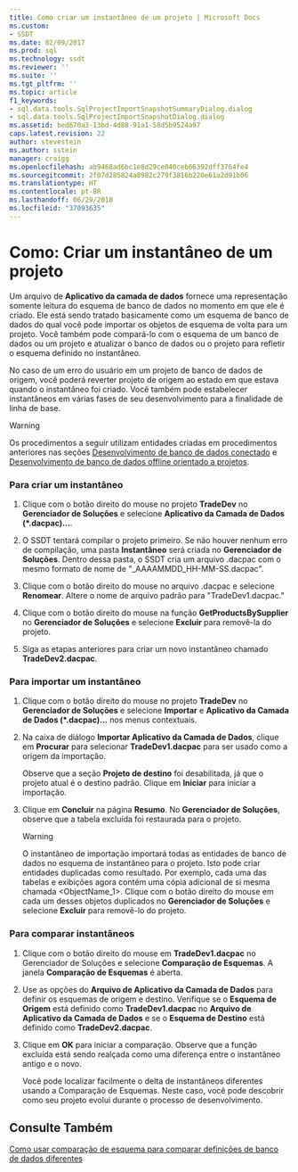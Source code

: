 ```yaml
---
title: Como criar um instantâneo de um projeto | Microsoft Docs
ms.custom:
- SSDT
ms.date: 02/09/2017
ms.prod: sql
ms.technology: ssdt
ms.reviewer: ''
ms.suite: ''
ms.tgt_pltfrm: ''
ms.topic: article
f1_keywords:
- sql.data.tools.SqlProjectImportSnapshotSummaryDialog.dialog
- sql.data.tools.SqlProjectImportSnapshotDialog.dialog
ms.assetid: bed670a3-13bd-4d88-91a1-58d5b9524a97
caps.latest.revision: 22
author: stevestein
ms.author: sstein
manager: craigg
ms.openlocfilehash: ab9468ad6bc1e8d29ce040ceb66392dff3764fe4
ms.sourcegitcommit: 2f07d285824a8982c279f3816b220e61a2d91b06
ms.translationtype: HT
ms.contentlocale: pt-BR
ms.lasthandoff: 06/29/2018
ms.locfileid: "37093635"
---
```

# <a name="how-to-create-a-snapshot-of-a-project"></a>Como: Criar um instantâneo de um projeto
Um arquivo de **Aplicativo da camada de dados** fornece uma representação somente leitura do esquema de banco de dados no momento em que ele é criado. Ele está sendo tratado basicamente como um esquema de banco de dados do qual você pode importar os objetos de esquema de volta para um projeto. Você também pode compará-lo com o esquema de um banco de dados ou um projeto e atualizar o banco de dados ou o projeto para refletir o esquema definido no instantâneo.  
  
No caso de um erro do usuário em um projeto de banco de dados de origem, você poderá reverter projeto de origem ao estado em que estava quando o instantâneo foi criado. Você também pode estabelecer instantâneos em várias fases de seu desenvolvimento para a finalidade de linha de base.  
  
> [!WARNING]  
> Os procedimentos a seguir utilizam entidades criadas em procedimentos anteriores nas seções [Desenvolvimento de banco de dados conectado](../ssdt/connected-database-development.md) e [Desenvolvimento de banco de dados offline orientado a projetos](../ssdt/project-oriented-offline-database-development.md).  
  
### <a name="to-create-a-snapshot"></a>Para criar um instantâneo  
  
1.  Clique com o botão direito do mouse no projeto **TradeDev** no **Gerenciador de Soluções** e selecione **Aplicativo da Camada de Dados (\*.dacpac)…**.  
  
2.  O SSDT tentará compilar o projeto primeiro. Se não houver nenhum erro de compilação, uma pasta **Instantâneo** será criada no **Gerenciador de Soluções**. Dentro dessa pasta, o SSDT cria um arquivo .dacpac com o mesmo formato de nome de "<Project Name>_AAAAMMDD_HH-MM-SS.dacpac".  
  
3.  Clique com o botão direito do mouse no arquivo .dacpac e selecione **Renomear**. Altere o nome de arquivo padrão para "TradeDev1.dacpac."  
  
4.  Clique com o botão direito do mouse na função **GetProductsBySupplier** no **Gerenciador de Soluções** e selecione **Excluir** para removê-la do projeto.  
  
5.  Siga as etapas anteriores para criar um novo instantâneo chamado **TradeDev2.dacpac**.  
  
### <a name="to-import-a-snapshot"></a>Para importar um instantâneo  
  
1.  Clique com o botão direito do mouse no projeto **TradeDev** no **Gerenciador de Soluções** e selecione **Importar** e **Aplicativo da Camada de Dados (\*.dacpac)…** nos menus contextuais.  
  
2.  Na caixa de diálogo **Importar Aplicativo da Camada de Dados**, clique em **Procurar** para selecionar **TradeDev1.dacpac** para ser usado como a origem da importação.  
  
    Observe que a seção **Projeto de destino** foi desabilitada, já que o projeto atual é o destino padrão. Clique em **Iniciar** para iniciar a importação.  
  
3.  Clique em **Concluir** na página **Resumo**. No **Gerenciador de Soluções**, observe que a tabela excluída foi restaurada para o projeto.  
  
    > [!WARNING]  
    > O instantâneo de importação importará todas as entidades de banco de dados no esquema de instantâneo para o projeto. Isto pode criar entidades duplicadas como resultado. Por exemplo, cada uma das tabelas e exibições agora contém uma cópia adicional de si mesma chamada <ObjectName_1>. Clique com o botão direito do mouse em cada um desses objetos duplicados no **Gerenciador de Soluções** e selecione **Excluir** para removê-lo do projeto.  
  
### <a name="to-compare-snapshots"></a>Para comparar instantâneos  
  
1.  Clique com o botão direito do mouse em **TradeDev1.dacpac** no Gerenciador de Soluções e selecione **Comparação de Esquemas**. A janela **Comparação de Esquemas** é aberta.  
  
2.  Use as opções do **Arquivo de Aplicativo da Camada de Dados** para definir os esquemas de origem e destino. Verifique se o **Esquema de Origem** está definido como **TradeDev1.dacpac** no **Arquivo de Aplicativo da Camada de Dados** e se o **Esquema de Destino** está definido como **TradeDev2.dacpac**.  
  
3.  Clique em **OK** para iniciar a comparação. Observe que a função excluída está sendo realçada como uma diferença entre o instantâneo antigo e o novo.  
  
    Você pode localizar facilmente o delta de instantâneos diferentes usando a Comparação de Esquemas. Neste caso, você pode descobrir como seu projeto evolui durante o processo de desenvolvimento.  
  
## <a name="see-also"></a>Consulte Também  
[Como usar comparação de esquema para comparar definições de banco de dados diferentes](../ssdt/how-to-use-schema-compare-to-compare-different-database-definitions.md)  
  
